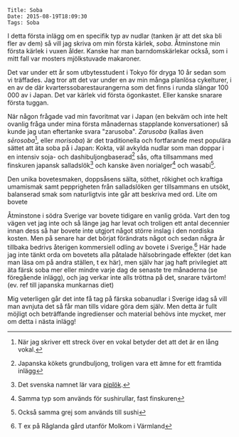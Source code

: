     Title: Soba
    Date: 2015-08-19T18:09:30
    Tags: Soba

I detta första inlägg om en specifik typ av nudlar (tanken är att det ska bli fler av dem) så vill jag skriva om min första kärlek, *soba*. Åtminstone min första kärlek i vuxen ålder. Kanske har man barndomskärlekar också, som i mitt fall var mosters mjölkstuvade makaroner.

Det var under ett år som utbytesstudent i Tokyo för dryga 10 år sedan som vi träffades. Jag tror att det var under en av min många planlösa cykelturer, i en av de där kvarterssobarestaurangerna som det finns i runda slängar 100 000 av i Japan. Det var kärlek vid första ögonkastet. Eller kanske snarare första tuggan.

När någon frågade vad min favoritmat var i Japan (en bekväm och inte helt ovanlig fråga under mina första månadernas stapplande konversationer) så kunde jag utan eftertanke svara "zarusoba". *Zarusoba* (kallas även *sērosoba*[^makron], eller *morisoba*) är det traditionella och fortfarande mest populära sättet att äta soba på i Japan: Kokta, väl avkylda nudlar som man doppar i en intensiv soja- och dashibuljongbaserad[^1] sås, ofta tillsammans med finskuren japansk salladslök[^2] och kanske även norialger[^4] och wasabi[^5].

Den unika bovetesmaken, doppsåsens sälta, söthet, rökighet och kraftiga umamismak samt pepprigheten från salladslöken ger tillsammans en utsökt, balanserad smak som naturligtvis inte går att beskriva med ord.
Lite om bovete

Åtminstone i södra Sverige var bovete tidigare en vanlig gröda. Vart den tog vägen vet jag inte och så länge jag har levat och troligen ett antal decennier innan dess så har bovete inte utgjort något större inslag i den nordiska kosten. Men på senare har det börjat förändrats något och sedan några år tillbaka bedrivs återigen kommersiell odling av bovete i Sverige.[^3] Här hade jag inte tänkt orda om bovetets alla påtalade hälsobringade effekter (det kan man läsa om på andra ställen, t ex här), men själv har jag haft privilegiet att äta färsk soba mer eller mindre varje dag de senaste tre månaderna (se föregående inlägg), och jag verkar inte alls tröttna på det, snarare tvärtom! (ev. ref till japanska munkarnas diet)

Mig veterligen går det inte få tag på färska sobanudlar i Sverige idag så vill man avnjuta det så får man tills vidare göra dem själv. Men detta är fullt möjligt och beträffande ingredienser och material behövs inte mycket, mer om detta i nästa inlägg!

[^makron]: När jag skriver ett streck över en vokal betyder det att det är en lång vokal.
[^1]: Japanska kökets grundbuljong, troligen vara ett ämne for ett framtida inlägg
[^2]: Det svenska namnet lär vara [piplök](https://sv.wikipedia.org/wiki/Pipl%C3%B6k).
[^3]: T ex på Råglanda gård utanför Molkom i Värmland
[^4]: Samma typ som används för sushirullar, fast finskuren
[^5]: Också samma grej som används till sushi
